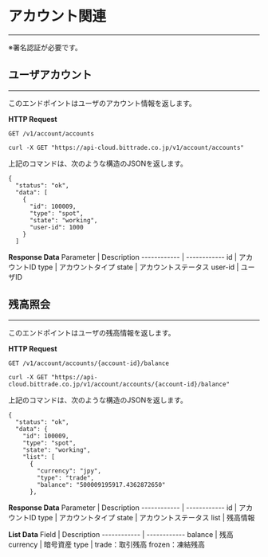 # アカウント関連　
------------------------------------------------------------
※署名認証が必要です。

## ユーザアカウント
--------------------------------------------------------------
このエンドポイントはユーザのアカウント情報を返します。

**HTTP Request**

```
GET /v1/account/accounts
```

```
curl -X GET "https://api-cloud.bittrade.co.jp/v1/account/accounts"
```

上記のコマンドは、次のような構造のJSONを返します。

```
{
  "status": "ok",
  "data": [
    {
      "id": 100009,
      "type": "spot",
      "state": "working",
      "user-id": 1000
    }
  ]
```

**Response Data**
Parameter | Description
------------ | ------------
id | アカウントID
type | アカウントタイプ
state | アカウントステータス
user-id | 	ユーザID


## 残高照会
-----------------------------------------------------------
このエンドポイントはユーザの残高情報を返します。

**HTTP Request**

```
GET /v1/account/accounts/{account-id}/balance
```

```
curl -X GET "https://api-cloud.bittrade.co.jp/v1/account/accounts/{account-id}/balance"
```

上記のコマンドは、次のような構造のJSONを返します。

```
{
  "status": "ok",
  "data": {
    "id": 100009,
    "type": "spot",
    "state": "working",
    "list": [
      {
        "currency": "jpy",
        "type": "trade",
        "balance": "500009195917.4362872650"
      },
```

**Response Data**
Parameter | Description
------------ | ------------
id | アカウントID
type | アカウントタイプ
state | アカウントステータス
list | 	残高情報

**List Data**
Field | Description
------------ | ------------
balance | 残高
currency | 暗号資産
type | trade：取引残高
frozen：凍結残高
